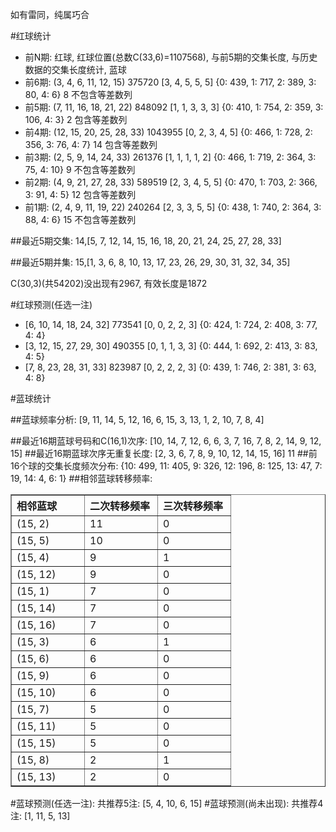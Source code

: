 <!-- 
.. title: 双色球2014045期(2014-04-24)数据分析报告
.. slug: slott-2014045-2014-04-24-report
.. date: 2014-04-25 08:00:00 UTC+08:00
.. tags: Lottery
.. link: 
.. description: 
.. type: text
-->

如有雷同，纯属巧合

<!-- TEASER_END-->

#红球统计

- 前N期: 红球, 红球位置(总数C(33,6)=1107568), 与前5期的交集长度, 与历史数据的交集长度统计, 蓝球
- 前6期: (3, 4, 6, 11, 12, 15) 375720 [3, 4, 5, 5, 5] {0: 439, 1: 717, 2: 389, 3: 80, 4: 6} 8 不包含等差数列
- 前5期: (7, 11, 16, 18, 21, 22) 848092 [1, 1, 3, 3, 3] {0: 410, 1: 754, 2: 359, 3: 106, 4: 3} 2 包含等差数列
- 前4期: (12, 15, 20, 25, 28, 33) 1043955 [0, 2, 3, 4, 5] {0: 466, 1: 728, 2: 356, 3: 76, 4: 7} 14 包含等差数列
- 前3期: (2, 5, 9, 14, 24, 33) 261376 [1, 1, 1, 1, 2] {0: 466, 1: 719, 2: 364, 3: 75, 4: 10} 9 不包含等差数列
- 前2期: (4, 9, 21, 27, 28, 33) 589519 [2, 3, 4, 5, 5] {0: 470, 1: 703, 2: 366, 3: 91, 4: 5} 12 包含等差数列
- 前1期: (2, 4, 9, 11, 19, 22) 240264 [2, 3, 3, 5, 5] {0: 438, 1: 740, 2: 364, 3: 88, 4: 6} 15 不包含等差数列

##最近5期交集:
14,[5, 7, 12, 14, 15, 16, 18, 20, 21, 24, 25, 27, 28, 33]

##最近5期并集:
15,[1, 3, 6, 8, 10, 13, 17, 23, 26, 29, 30, 31, 32, 34, 35]

C(30,3)(共54202)没出现有2967, 
有效长度是1872

#红球预测(任选一注)

- [6, 10, 14, 18, 24, 32] 773541 [0, 0, 2, 2, 3] {0: 424, 1: 724, 2: 408, 3: 77, 4: 4}
- [3, 12, 15, 27, 29, 30] 490355 [0, 1, 1, 3, 3] {0: 444, 1: 692, 2: 413, 3: 83, 4: 5}
- [7, 8, 23, 28, 31, 33] 823987 [0, 2, 2, 2, 3] {0: 439, 1: 746, 2: 381, 3: 63, 4: 8}

#蓝球统计

##蓝球频率分析:
[9, 11, 14, 5, 12, 16, 6, 15, 3, 13, 1, 2, 10, 7, 8, 4]

##最近16期蓝球号码和C(16,1)次序:
[10, 14, 7, 12, 6, 6, 3, 7, 16, 7, 8, 2, 14, 9, 12, 15]
##最近16期蓝球次序无重复长度:
[2, 3, 6, 7, 8, 9, 10, 12, 14, 15, 16] 11
##前16个球的交集长度频次分布:
{10: 499, 11: 405, 9: 326, 12: 196, 8: 125, 13: 47, 7: 19, 14: 4, 6: 1}
##相邻蓝球转移频率:
<table border="1" class="table table-striped dataframe">
  <thead>
    <tr style="text-align: left;">
      <th style="min-width: 100px;">相邻蓝球</th>
      <th style="min-width: 100px;">二次转移频率</th>
      <th style="min-width: 100px;">三次转移频率</th>
    </tr>
  </thead>
  <tbody>
    <tr>
      <td>  (15, 2)</td>
      <td> 11</td>
      <td> 0</td>
    </tr>
    <tr>
      <td>  (15, 5)</td>
      <td> 10</td>
      <td> 0</td>
    </tr>
    <tr>
      <td>  (15, 4)</td>
      <td>  9</td>
      <td> 1</td>
    </tr>
    <tr>
      <td> (15, 12)</td>
      <td>  9</td>
      <td> 0</td>
    </tr>
    <tr>
      <td>  (15, 1)</td>
      <td>  7</td>
      <td> 0</td>
    </tr>
    <tr>
      <td> (15, 14)</td>
      <td>  7</td>
      <td> 0</td>
    </tr>
    <tr>
      <td> (15, 16)</td>
      <td>  7</td>
      <td> 0</td>
    </tr>
    <tr>
      <td>  (15, 3)</td>
      <td>  6</td>
      <td> 1</td>
    </tr>
    <tr>
      <td>  (15, 6)</td>
      <td>  6</td>
      <td> 0</td>
    </tr>
    <tr>
      <td>  (15, 9)</td>
      <td>  6</td>
      <td> 0</td>
    </tr>
    <tr>
      <td> (15, 10)</td>
      <td>  6</td>
      <td> 0</td>
    </tr>
    <tr>
      <td>  (15, 7)</td>
      <td>  5</td>
      <td> 0</td>
    </tr>
    <tr>
      <td> (15, 11)</td>
      <td>  5</td>
      <td> 0</td>
    </tr>
    <tr>
      <td> (15, 15)</td>
      <td>  5</td>
      <td> 0</td>
    </tr>
    <tr>
      <td>  (15, 8)</td>
      <td>  2</td>
      <td> 1</td>
    </tr>
    <tr>
      <td> (15, 13)</td>
      <td>  2</td>
      <td> 0</td>
    </tr>
  </tbody>
</table>
#蓝球预测(任选一注):
共推荐5注: [5, 4, 10, 6, 15]
#蓝球预测(尚未出现):
共推荐4注: [1, 11, 5, 13]

